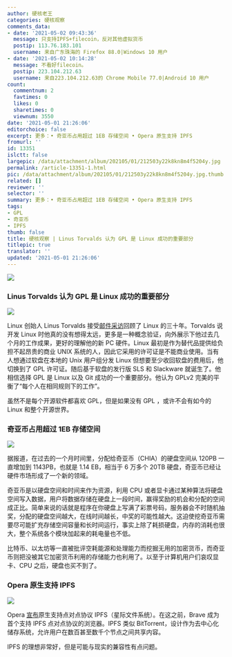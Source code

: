 ```yaml
---
author: 硬核老王
categories: 硬核观察
comments_data:
- date: '2021-05-02 09:43:36'
  message: 只支持IPFS+filecoin，反对其他虚拟货币
  postip: 113.76.183.101
  username: 来自广东珠海的 Firefox 88.0|Windows 10 用户
- date: '2021-05-02 10:14:28'
  message: 不看好filecoin。
  postip: 223.104.212.63
  username: 来自223.104.212.63的 Chrome Mobile 77.0|Android 10 用户
count:
  commentnum: 2
  favtimes: 0
  likes: 0
  sharetimes: 0
  viewnum: 3550
date: '2021-05-01 21:26:06'
editorchoice: false
excerpt: 更多：• 奇亚币占用超过 1EB 存储空间 • Opera 原生支持 IPFS
fromurl: ''
id: 13351
islctt: false
largepic: /data/attachment/album/202105/01/212503y22k8kn8m4f5204y.jpg
permalink: /article-13351-1.html
pic: /data/attachment/album/202105/01/212503y22k8kn8m4f5204y.jpg.thumb.jpg
related: []
reviewer: ''
selector: ''
summary: 更多：• 奇亚币占用超过 1EB 存储空间 • Opera 原生支持 IPFS
tags:
- GPL
- 奇亚币
- IPFS
thumb: false
title: 硬核观察 | Linus Torvalds 认为 GPL 是 Linux 成功的重要部分
titlepic: true
translator: ''
updated: '2021-05-01 21:26:06'
---
```


![](/data/attachment/album/202105/01/212503y22k8kn8m4f5204y.jpg)


### Linus Torvalds 认为 GPL 是 Linux 成功的重要部分


![](/data/attachment/album/202105/01/212519hhgq7irysqg1gr7q.jpg)


Linux 创始人 Linus Torvalds 接受[邮件采访](https://www.tag1consulting.com/blog/interview-linus-torvalds-linux-and-git)回顾了 Linux 的三十年。Torvalds 说开发 Linux 时他真的没有想得太远，更多是一种概念验证，向外展示下他过去几个月的工作成果，更好的理解他的新 PC 硬件。Linux 最初是作为替代品提供给负担不起昂贵的商业 UNIX 系统的人，因此它采用的许可证是不能商业使用。当有人想通过软盘在本地的 Unix 用户组分发 Linux 但想要至少收回软盘的费用后，他切换到了 GPL 许可证。随后基于软盘的发行版 SLS 和 Slackware 就诞生了。他相信选择 GPL 是 Linux 以及 Git 成功的一个重要部分。他认为 GPLv2 完美的平衡了“每个人在相同规则下的工作”。


虽然不是每个开源软件都喜欢 GPL，但是如果没有 GPL ，或许不会有如今的 Linux 和整个开源世界。 


### 奇亚币占用超过 1EB 存储空间


![](/data/attachment/album/202105/01/212529k3wk73161wgt9oor.jpg)


据报道，在过去的一个月时间里，分配给奇亚币（CHIA）的硬盘空间从 120PB 一直增加到 1143PB，也就是 1.14 EB，相当于 6 万多个 20TB 硬盘，奇亚币已经让硬件市场形成了一个新的领域。


奇亚币是以硬盘空间和时间来作为资源，利用 CPU 或者显卡通过某种算法将硬盘空间写入数据，用户将数据存储在硬盘上一段时间，赢得奖励的机会和分配的空间成正比。简单来说的话就是程序在你硬盘上写满了彩票号码，服务器会不时随机抽奖，分配的硬盘空间越大，在线时间越长，中奖的可能性越大。这迫使挖奇亚币需要尽可能扩充存储空间容量和长时间运行，事实上除了耗损硬盘，内存的消耗也很大，整个系统各个模块加起来的耗电量也不低。


比特币、以太坊等一直被批评空耗能源和处理能力而挖掘无用的加密货币，而奇亚币则把没被其它加密货币利用的存储能力也利用了。以至于计算机用户们哀叹显卡、CPU 之后，硬盘也买不到了。


### Opera 原生支持 IPFS


![](/data/attachment/album/202105/01/212540oezjx30exjx20xxd.jpg)


Opera [宣布](https://blogs.opera.com/tips-and-tricks/2021/04/say-hello-to-web3-as-opera-adds-native-support-to-unstoppable-domains/)原生支持点对点协议 IPFS（星际文件系统）。在这之前，Brave 成为首个支持 IPFS 点对点协议的浏览器。IPFS 类似 BitTorrent，设计作为去中心化储存系统，允许用户在数百甚至数千个节点之间共享内容。


IPFS 的理想非常好，但是可能与现实的兼容性有点问题。